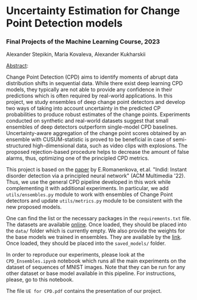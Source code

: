 # Uncertainty Estimation for Change Point Detection models

### Final Projects of the Machine Learning Course, 2023
Alexander Stepikin, Maria Kovaleva, Alexander Kukharskii

<ins>Abstract</ins>:

Change Point Detection (CPD) aims to identify moments of abrupt data distribution shifts in sequential data. 
While there exist deep learning CPD models, they typically are not able to provide any confidence in their predictions which is often required by real-world applications. 
In this project, we study ensembles of deep change point detectors and develop two ways of taking into account uncertainty in the predicted CP probabilities to produce robust estimates of the change points. 
Experiments conducted on synthetic and real-world datasets suggest that small ensembles of deep detectors outperform single-model CPD baselines. 
Uncertainty-aware aggregation of the change point scores obtained by an ensemble with CUSUM-statistic is proved to be beneficial in case of semi-structured high-dimensional data, such as video clips with explosions. 
The proposed rejection-based procedure helps to decrease the amount of false alarms, thus, optimizing one of the principled CPD metrics.

This project is based on the [paper](https://dl.acm.org/doi/abs/10.1145/3503161.3548182) by E.Romanenkova, et.al. "Indid: Instant disorder detection via a principled neural network" (ACM Multimedia '22). Thus, we use the general CPD pipeline developed in this work while complementing it with additional experiments. In particular, we add ```utils/ensembles.py``` module to work with ensembles of Change Point detectors and update ```utils/metrics.py``` module to be consistent with the new proposed models.

One can find the list or the necessary packages in the ```requirements.txt``` file. The datasets are available [online](https://disk.yandex.ru/d/_PQyni3AhyLu5g). Once loaded, they should be placed into the ```data/``` folder which is currently empty. We also provide the weights for the base models we trained in ensembles. They are available by the [link](https://disk.yandex.ru/d/Dn9pPGMDKBL-kg). Once loaded, they should be placed into the ```saved_models/``` folder.

In order to reproduce our experiments, please look at the ```CPD_Ensembles.ipynb``` notebook which runs all the main experiments on the dataset of sequences of MNIST images. Note that they can be run for any other dataset or base model available in this pipeline. For instructions, please, go to this notebook.

The file ```UE for CPD.pdf``` contains the presentation of our project.
